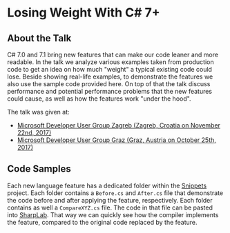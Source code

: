 # Losing Weight With C# 7+

## About the Talk
C# 7.0 and 7.1 bring new features that can make our code leaner and more readable. In the talk we analyze various examples taken from production code to get an idea on how much "weight" a typical existing code could lose. Beside showing real-life examples, to demonstrate the features we also use the sample code provided here. On top of that the talk discuss performance and potential performance problems that the new features could cause, as well as how the features work "under the hood".

The talk was given at:

- [Microsoft Developer User Group Zagreb (Zagreb, Croatia on November 22nd, 2017)](https://www.meetup.com/devugzg/events/244521212/)
- [Microsoft Developer User Group Graz (Graz, Austria on October 25th, 2017)](https://www.meetup.com/MicrosoftDeveloperGraz/events/243975926/)

## Code Samples
Each new language feature has a dedicated folder within the [Snippets](Snippets) project. Each folder contains a `Before.cs` and `After.cs` file that demonstrate the code before and after applying the feature, respectively. Each folder contains as well a `CompareXYZ.cs` file. The code in that file can be pasted into [SharpLab](https://sharplab.io). That way we can quickly see how the compiler implements the feature, compared to the original code replaced by the feature.